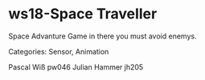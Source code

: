 # ws18-Space Traveller

Space Advanture Game in there you must avoid enemys.

Categories:
Sensor,
Animation

Pascal Wiß pw046
Julian Hammer jh205